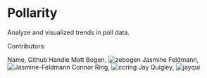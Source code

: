 # Pollarity

Analyze and visualized trends in poll data.

Contributors:

Name, Github Handle
Matt Bogen, ![zebogen](https://github.com/zebogen)
Jasmine Feldmann, ![Jasmine-Feldmann](https://github.com/Jasmine-Feldmann)
Connor Ring, ![ccring](https://github.com/ccring)
Jay Quigley, ![jayqui](https://github.com/jayqui)



